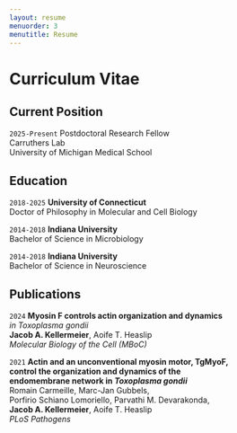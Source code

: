 ```yaml
---
layout: resume
menuorder: 3
menutitle: Resume
---
```

# Curriculum Vitae

## Current Position

`2025-Present`
Postdoctoral Research Fellow\
Carruthers Lab\
University of Michigan Medical School

## Education

`2018-2025`
__University of Connecticut__\
Doctor of Philosophy in Molecular and Cell Biology

`2014-2018`
__Indiana University__\
Bachelor of Science in Microbiology

`2014-2018`
__Indiana University__\
Bachelor of Science in Neuroscience

<!--
## Awards

`2012`
Name of Award, Organization 
-->
## Publications

`2024`
<strong>Myosin F controls actin organization and dynamics</strong><br>
<em>in Toxoplasma gondii</em><br>
<strong>Jacob A. Kellermeier</strong>, Aoife T. Heaslip<br>
<em>Molecular Biology of the Cell (MBoC)</em>


`2021`
<strong>Actin and an unconventional myosin motor, TgMyoF,<br>
control the organization and dynamics of the<br>
endomembrane network in <em>Toxoplasma gondii</em></strong><br>
Romain Carmeille, Marc-Jan Gubbels,<br>
Porfirio Schiano Lomoriello, Parvathi M. Devarakonda,<br>
<strong>Jacob A. Kellermeier</strong>, Aoife T. Heaslip<br>
<em>PLoS Pathogens</em>


<!-- ## Presentations

`1994`
Presentation Title, Conference, <a href="https://MyWebsite.tld/presentation1">Link to Presentation</a>
-->

<!-- ### Footer

Last updated: May 2013 -->
